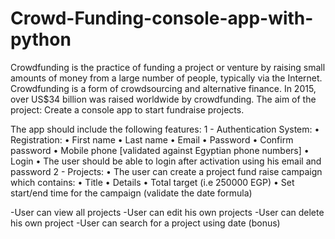 # Crowd-Funding-console-app-with-python

Crowdfunding is the practice of funding a project or venture by raising small
amounts of money from a large number of people, typically via the Internet.
Crowdfunding is a form of crowdsourcing and alternative finance. In 2015,
over US$34 billion was raised worldwide by crowdfunding.
The aim of the project: Create a console app to start fundraise projects.

The app should include the following features:
1 - Authentication System:
  • Registration:
  • First name
  • Last name
  • Email
  • Password
  • Confirm password
  • Mobile phone [validated against Egyptian phone numbers]
  • Login
  • The user should be able to login after activation using his email and password
2 - Projects:
  • The user can create a project fund raise campaign which contains:
  • Title
  • Details
  • Total target (i.e 250000 EGP)
  • Set start/end time for the campaign (validate the date formula)
  
-User can view all projects
-User can edit his own projects
-User can delete his own project
-User can search for a project using date (bonus)

